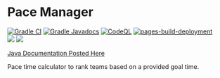 # Pace Manager

[![Gradle CI](https://github.com/LittleTealeaf/paceManager/actions/workflows/gradle.yml/badge.svg?branch=main)](https://github.com/LittleTealeaf/paceManager/actions/workflows/gradle.yml)  [![Gradle Javadocs](https://github.com/LittleTealeaf/paceManager/actions/workflows/javadocs.yml/badge.svg)](https://github.com/LittleTealeaf/paceManager/actions/workflows/javadocs.yml) [![CodeQL](https://github.com/LittleTealeaf/paceManager/actions/workflows/codeql-analysis.yml/badge.svg?branch=main)](https://github.com/LittleTealeaf/paceManager/actions/workflows/codeql-analysis.yml) [![pages-build-deployment](https://github.com/LittleTealeaf/paceManager/actions/workflows/pages/pages-build-deployment/badge.svg)](https://github.com/LittleTealeaf/paceManager/actions/workflows/pages/pages-build-deployment)  
![](https://img.shields.io/badge/Latest%20Release-0.1.1-blue.svg) ![](https://img.shields.io/badge/Current%20Development-2.0.0-blue.svg)

[Java Documentation Posted Here](https://littletealeaf.github.io/paceManager/)

Pace time calculator to rank teams based on a provided goal time.

